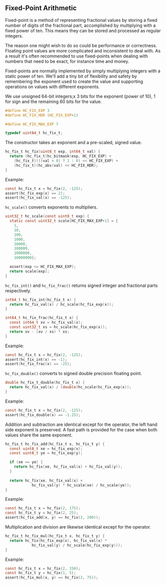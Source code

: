 ## Fixed-Point Arithmetic
Fixed-point is a method of representing fractional values by storing a fixed number of digits of the fractional part, accomplished by multiplying with a fixed power of ten. This means they can be stored and processed as regular integers.

The reason one might wish to do so could be performance or correctness. Floating point values are more complicated and inconsistent to deal with. As a result it's often recommended to use fixed-points when dealing with numbers that need to be exact, for instance time and money.

Fixed-points are normally implemented by simply multiplying integers with a static power of ten. We'll add a tiny bit of flexibility and safety by remembering the exponent used to create the value and supporting operations on values with different exponents.

We use unsigned 64-bit integers;x 3 bits for the exponent (power of 10), 1 for sign and the remaining 60 bits for the value.

```C
#define HC_FIX_EXP 3
#define HC_FIX_HDR (HC_FIX_EXP+1)

#define HC_FIX_MAX_EXP 7

typedef uint64_t hc_fix_t;
```

The constructor takes an exponent and a pre-scaled, signed value.

```C
hc_fix_t hc_fix(uint8_t exp, int64_t val) {
  return (hc_fix_t)hc_bitmask(exp, HC_FIX_EXP) +
    (hc_fix_t)(((val < 0) ? 1 : 0) << HC_FIX_EXP) +
    (hc_fix_t)(hc_abs(val) << HC_FIX_HDR);
}
```

Example:
```C
const hc_fix_t x = hc_fix(2, -125);
assert(hc_fix_exp(x) == 2);
assert(hc_fix_val(x) == -125);
```

`hc_scale()` converts exponents to multipliers.

```C
uint32_t hc_scale(const uint8_t exp) {
  static const uint32_t scale[HC_FIX_MAX_EXP+1] = {
    1,
    10,
    100,
    1000,
    10000,
    100000,
    1000000,
    10000000};

  assert(exp <= HC_FIX_MAX_EXP);
  return scale[exp];
}
```

`hc_fix_int()` and `hc_fix_frac()` returns signed integer and fractional parts respectively.

```C
int64_t hc_fix_int(hc_fix_t x) {
  return hc_fix_val(x) / hc_scale(hc_fix_exp(x));
}

int64_t hc_fix_frac(hc_fix_t x) {
  const int64_t xv = hc_fix_val(x);
  const uint32_t xs = hc_scale(hc_fix_exp(x));
  return xv - (xv / xs) * xs;
}
```

Example:
```C
const hc_fix_t x = hc_fix(2, -125);
assert(hc_fix_int(x) == -1);
assert(hc_fix_frac(x) == -25);
```

`hc_fix_double()` converts to signed double precision floating point.

```C
double hc_fix_t_double(hc_fix_t x) {
  return hc_fix_val(x) / (double)hc_scale(hc_fix_exp(x));
}
```

Example:
```C
const hc_fix_t x = hc_fix(2, -125);
assert(hc_fix_double(x) == -1.25);
```

Addition and subtraction are identical except for the operator, the left hand side exponent is preserved. A fast path is provided for the case when both values share the same exponent.

```C
hc_fix_t hc_fix_add(hc_fix_t x, hc_fix_t y) {
  const uint8_t xe = hc_fix_exp(x);
  const uint8_t ye = hc_fix_exp(y);

  if (xe == ye) {
    return hc_fix(xe, hc_fix_val(x) + hc_fix_val(y));
  }
    
  return hc_fix(xe, hc_fix_val(x) +
		    hc_fix_val(y) * hc_scale(xe) / hc_scale(ye));
}
```

Example:
```C
const hc_fix_t x = hc_fix(2, 175);
const hc_fix_t y = hc_fix(2, 25);
assert(hc_fix_add(x, y) == hc_fix(2, 200));
```

Multiplication and division are likewise identical except for the operator.

```C
hc_fix_t hc_fix_mul(hc_fix_t x, hc_fix_t y) {
  return hc_fix(hc_fix_exp(x), hc_fix_val(x) *
		    hc_fix_val(y) / hc_scale(hc_fix_exp(y)));
}
```

Example:
```C
const hc_fix_t x = hc_fix(2, 150);
const hc_fix_t y = hc_fix(1, 5);
assert(hc_fix_mul(x, y) == hc_fix(2, 75));
```